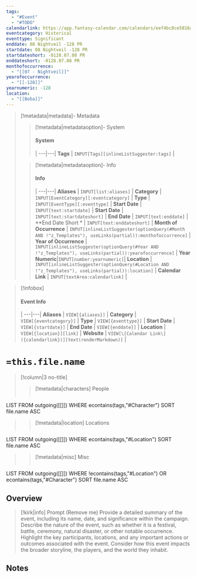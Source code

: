 ```yaml
---
tags:
  - "#Event"
  - "#TODO"
calendarlink: https://app.fantasy-calendar.com/calendars/eef4bc8ce5816a8ef752d35b7e4cfd4d
eventcategory: Historical
eventtype: Significant
enddate: 08 Nightveil -128 PR
startdate: 08 Nightveil -128 PR
startdateshort: -0128.07.08 PR
enddateshort: -0128.07.08 PR
monthofoccurrence:
  - "[[07 - Nightveil]]"
yearofoccurrence:
  - "[[-128]]"
yearnumeric: -128
location:
  - "[[Boba]]"
---
```


> [!metadata|metadata]- Metadata 
>> [!metadata|metadataoption]- System
>> #### System
>>  |
>> ---|---|
> **Tags** | `INPUT[Tags][inlineListSuggester:tags]` |
>
>> [!metadata|metadataoption]- Info
>> #### Info
>>  |
>> ---|---|
>> **Aliases** | `INPUT[list:aliases]` |
>> **Category** | `INPUT[EventCategory][:eventcategory]` |
>> **Type** | `INPUT[EventType][:eventtype]` |
>> **Start Date** |  `INPUT[text:startdate]` |
>> **Start Date** |  `INPUT[text:startdateshort]` |
>> **End Date** |  `INPUT[text:enddate]` |
>> **End Date Short * |  `INPUT[text:enddateshort]` |
>> **Month of Occurrence** | `INPUT[inlineListSuggester(optionQuery(#Month AND !"z_Templates"), useLinks(partial)):monthofoccurrence]` |
>> **Year of Occurrence** | `INPUT[inlineListSuggester(optionQuery(#Year AND !"z_Templates"), useLinks(partial)):yearofoccurrence]` |
>> **Year Numeric**|`INPUT[number:yearnumeric]`|
>> **Location** | `INPUT[inlineListSuggester(optionQuery(#Location AND !"z_Templates"), useLinks(partial)):location]` |
>> **Calendar Link** |  `INPUT[textArea:calendarlink]` |

> [!infobox]
> #### Event Info
>  |
> ---|---|
> **Aliases** | `VIEW[{aliases}]` |
> **Category** | `VIEW[{eventcategory}]` |
> **Type** | `VIEW[{eventtype}]` |
> **Start Date** | `VIEW[{startdate}]` |
> **End Date** | `VIEW[{enddate}]` |
> **Location** | `VIEW[{location}][link]` |
> **Website** | `VIEW[\[Calendar Link\]({calendarlink})][text(renderMarkdown)]` |

# `=this.file.name`

> [!column|3 no-title]
>> [!metadata|characters] People
>> ```dataview
LIST
FROM outgoing([[]])
WHERE econtains(tags,"#Character")
SORT file.name ASC
>
>> [!metadata|location] Locations
>>  ```dataview
LIST
FROM outgoing([[]])
WHERE econtains(tags,"#Location")
SORT file.name ASC
>
>> [!metadata|misc] Misc
>>  ```dataview
LIST
FROM outgoing([[]])
WHERE !econtains(tags,"#Location") OR econtains(tags,"#Character")
SORT file.name ASC

## Overview

> [!kirk|info] Prompt (Remove me)
Provide a detailed summary of the event, including its name, date, and significance within the campaign. Describe the nature of the event, such as whether it is a festival, battle, ceremony, natural disaster, or other notable occurrence. Highlight the key participants, locations, and any important actions or outcomes associated with the event. Consider how this event impacts the broader storyline, the players, and the world they inhabit.

## Notes

